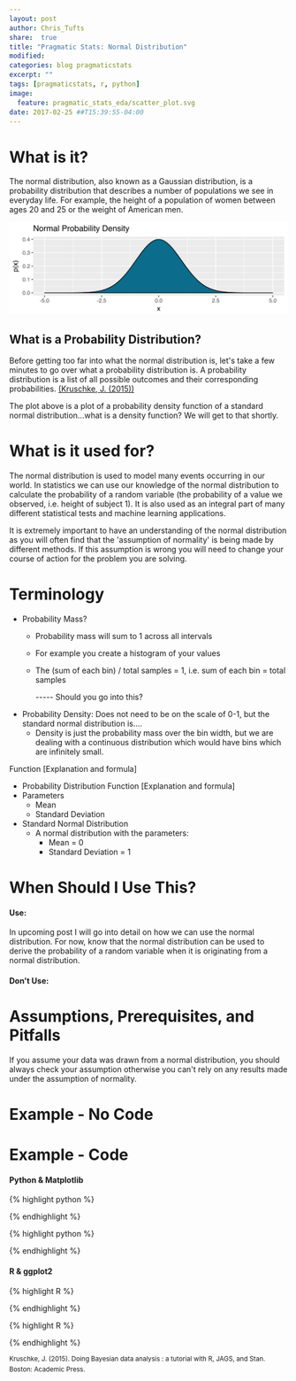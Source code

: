 ```yaml
---
layout: post
author: Chris_Tufts
share:  true
title: "Pragmatic Stats: Normal Distribution"
modified:
categories: blog pragmaticstats
excerpt: ""
tags: [pragmaticstats, r, python]
image:
  feature: pragmatic_stats_eda/scatter_plot.svg
date: 2017-02-25 ##T15:39:55-04:00
---
```


# What is it?
The normal distribution, also known as a Gaussian distribution, is a probability
distribution that describes a number of populations we see in everyday life.
For example, the height of a population of women between ages 20 and 25 or the weight of American men.  

![Normal Distribution](/images/pragmatic_stats_normaldist/normal_ex1.svg)

## What is a Probability Distribution?
Before getting too far into what the normal distribution is, let's take a few
minutes to go over what a probability distribution is. A probability distribution
is a list of all possible outcomes and their corresponding probabilities. <a href="#fn1" id="ref1">(Kruschke, J. (2015))</a>

The plot above is a plot of a probability density function of a standard normal
distribution...what is a density function? We will get to that shortly.

# What is it used for?
The normal distribution is used to model many events occurring in our world.
In statistics we can use our knowledge of the normal distribution to calculate
the probability of a random variable (the probability of a value we observed,
i.e. height of subject 1). It is also used as an integral part of many
different statistical tests and machine learning applications.

It is extremely important to have an understanding of the normal distribution as you will often find that the 'assumption of normality' is being made by different methods. If this assumption is wrong you will need to change your course of action for the
problem you are solving.   

# Terminology

* Probability Mass?
  * Probability mass will sum to 1 across all intervals
  * For example you create a histogram of your values
  * The (sum of each bin) / total samples = 1, i.e. sum of each bin = total samples

    ----- Should you go into this?
* Probability Density: Does not need to be on the scale of 0-1, but the
standard normal distribution is....
  * Density is just the probability mass over the bin width, but we are dealing
  with a continuous distribution which would have bins which are infinitely small. 

 Function [Explanation and formula]
* Probability Distribution Function [Explanation and formula]
* Parameters
  * Mean
  * Standard Deviation
* Standard Normal Distribution
  * A normal distribution with the parameters:
    * Mean = 0
    * Standard Deviation = 1

# When Should I Use This?

#### Use:
In upcoming post I will go into detail on how we can use the normal distribution.
For now, know that the normal distribution can be used to derive the probability
of a random variable when it is originating from a normal distribution.

#### Don't Use:

# Assumptions, Prerequisites, and Pitfalls
If you assume your data was drawn from a normal distribution, you should
always check your assumption otherwise you can't rely on any results made under
the assumption of normality.

# Example - No Code


# Example - Code

#### Python & Matplotlib

{% highlight python %}

{% endhighlight %}


{% highlight python %}

{% endhighlight %}


#### R & ggplot2
{% highlight R %}

{% endhighlight %}


{% highlight R %}

{% endhighlight %}


<sup id="fn1">Kruschke, J. (2015). Doing Bayesian data analysis : a tutorial with R, JAGS, and Stan. Boston: Academic Press.
  <a href="#ref1"></a>
</sup>

[jekyll-gh]: https://github.com/jekyll/jekyll
[jekyll]:    http://jekyllrb.com
